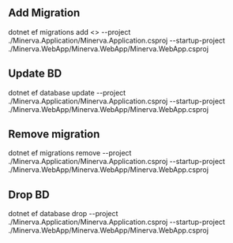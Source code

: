 ## Add Migration
dotnet ef migrations add <<NAME>>  --project ./Minerva.Application/Minerva.Application.csproj --startup-project ./Minerva.WebApp/Minerva.WebApp/Minerva.WebApp.csproj

## Update BD
dotnet ef database update  --project ./Minerva.Application/Minerva.Application.csproj --startup-project ./Minerva.WebApp/Minerva.WebApp/Minerva.WebApp.csproj

## Remove migration
dotnet ef migrations remove  --project ./Minerva.Application/Minerva.Application.csproj --startup-project ./Minerva.WebApp/Minerva.WebApp/Minerva.WebApp.csproj

## Drop BD
dotnet ef database drop  --project ./Minerva.Application/Minerva.Application.csproj --startup-project ./Minerva.WebApp/Minerva.WebApp/Minerva.WebApp.csproj


